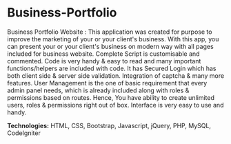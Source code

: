 # Business-Portfolio
Business Portfolio Website :
This application was created for purpose to improve the marketing of your or your client's business. With this app, you can present your or your client's business on modern way with all pages included for business website. Complete Script is customisable and commented. Code is very handy & easy to read and many important functions/helpers are included with code. It has Secured Login which has both client side & server side validation. Integration of captcha & many more features. User Management is the one of basic requirement that every admin panel needs, which is already included along with roles & permissions based on routes. Hence, You have ability to create unlimited users, roles & permissions right out of box. Interface is very easy to use and handy.

<strong>Technologies:</strong> HTML, CSS, Bootstrap, Javascript, jQuery, PHP, MySQL, CodeIgniter

